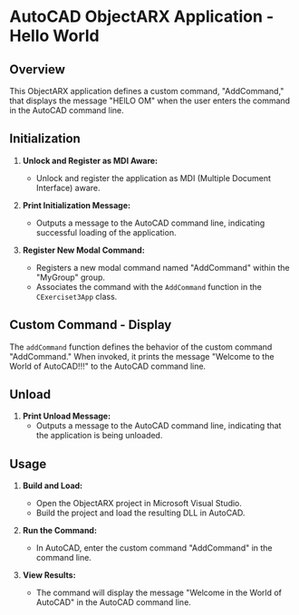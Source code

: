 # AutoCAD ObjectARX Application - Hello World
 
## Overview
 
This ObjectARX application defines a custom command, "AddCommand," that displays the message "HElLO OM" when the user enters the command in the AutoCAD command line.
 
## Initialization
 
1. **Unlock and Register as MDI Aware:**
   - Unlock and register the application as MDI (Multiple Document Interface) aware.
 
2. **Print Initialization Message:**
   - Outputs a message to the AutoCAD command line, indicating successful loading of the application.
 
3. **Register New Modal Command:**
   - Registers a new modal command named "AddCommand" within the "MyGroup" group.
   - Associates the command with the `AddCommand` function in the `CExerciset3App` class.
 
## Custom Command - Display
 
The `addCommand` function defines the behavior of the custom command "AddCommand." When invoked, it prints the message "Welcome to the World of AutoCAD!!!" to the AutoCAD command line.
 
## Unload
 
1. **Print Unload Message:**
   - Outputs a message to the AutoCAD command line, indicating that the application is being unloaded.
 
## Usage
 
1. **Build and Load:**
   - Open the ObjectARX project in Microsoft Visual Studio.
   - Build the project and load the resulting DLL in AutoCAD.
 
2. **Run the Command:**
   - In AutoCAD, enter the custom command "AddCommand" in the command line.
 
3. **View Results:**
   - The command will display the message "Welcome in the World of AutoCAD" in the AutoCAD command line.

